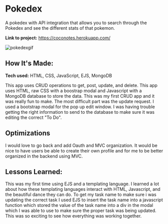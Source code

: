 # Pokedex

A pokedex with API integration that allows you to search through the Pokedex and see the different stats of that pokemon.

**Link to project:** https://coconotes.herokuapp.com/

![pokedexgif](https://user-images.githubusercontent.com/98055348/186996398-e7b687f5-edde-4662-8e26-e31d505cd7c3.gif)

## How It's Made:

**Tech used:** HTML, CSS, JavaScript, EJS, MongoDB

This app uses CRUD operations to get, post, update, and delete. This app uses HTML, raw CSS with a boostrap modal and Javascript with a MongoDB database to store the data. This was my first CRUD app and it was really fun to make. The most difficult part was the update request. I used a bootstrap modal for the pop up edit window. I was having trouble getting the right information to send to the database to make sure it was editing the correct "To Do".

## Optimizations

I would love to go back and add Oauth and MVC organization. It would be nice to have users be able to create their own profile and for me to be better organized in the backend using MVC.

## Lessons Learned:

This was my first time using EJS and a templating language. I learned a lot about how these templating languages interact with HTML, Javascript, and the beautiful dance they can do. To get my task name to make sure i was updating the correct task I used EJS to insert the task name into a javascript function which stored the value of the task name into a div in the modal which I was able to use to make sure the proper task was being updated. This was so exciting to see how everything was working together.
